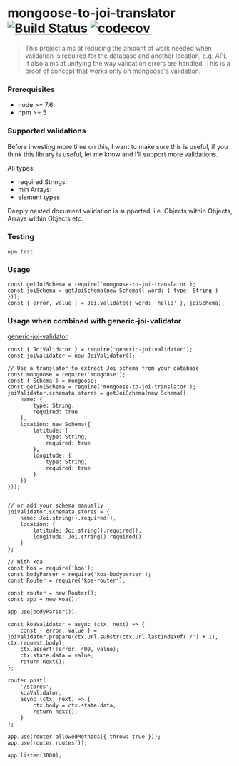 # mongoose-to-joi-translator [![Build Status](https://travis-ci.com/wearereasonablepeople/mongoose-to-joi-translator.svg?token=yQTBKvDF8NXw5WvCpzqf&branch=master)](https://travis-ci.com/wearereasonablepeople/mongoose-to-joi-translator) [![codecov](https://codecov.io/gh/wearereasonablepeople/mongoose-to-joi-translator/branch/master/graph/badge.svg?token=i5p2uk2acI)](https://codecov.io/gh/wearereasonablepeople/mongoose-to-joi-translator)
> This project aims at reducing the amount of work needed when validation is required for the database and another location, e.g. API. It also aims at unifying the way validation errors are handled. This is a proof of concept that works only on mongoose's validation.

### Prerequisites
 - node >= 7.6
 - npm >= 5

### Supported validations
Before investing more time on this, I want to make sure this is useful, if you think this library is useful, let me know and I'll support more validations.

All types:
- required
Strings:
- min
Arrays:
- element types

Deeply nested document validation is supported, i.e. Objects within Objects, Arrays within Objects etc.

### Testing

```
npm test
```

### Usage
```
const getJoiSchema = require('mongoose-to-joi-translator');
const joiSchema = getJoiSchema(new Schema({ word: { type: String } }));
const { error, value } = Joi.validate({ word: 'hello' }, joiSchema);
```

### Usage when combined with generic-joi-validator
[generic-joi-validator](https://github.com/Amri91/generic-joi-validator)
```
const { JoiValidator } = require('generic-joi-validator');
const joiValidator = new JoiValidator();

// Use a translator to extract Joi schema from your database
const mongoose = require('mongoose');
const { Schema } = mongoose;
const getJoiSchema = require('mongoose-to-joi-translator');
joiValidator.schemata.stores = getJoiSchema(new Schema({
    name: {
        type: String,
        required: true
    },
    location: new Schema({
        latitude: {
            type: String,
            required: true
        },
        longitude: {
            type: String,
            required: true
        }
    })
}));


// or add your schema manually
joiValidator.schemata.stores = {
    name: Joi.string().required(),
    location: {
        latitude: Joi.string().required(),
        longitude: Joi.string().required()
    }
};

// With koa
const Koa = require('koa');
const bodyParser = require('koa-bodyparser');
const Router = require('koa-router');

const router = new Router();
const app = new Koa();

app.use(bodyParser());

const koaValidator = async (ctx, next) => {
    const { error, value } = joiValidator.prepare(ctx.url.substr(ctx.url.lastIndexOf('/') + 1), ctx.request.body);
    ctx.assert(!error, 400, value);
    ctx.state.data = value;
    return next();
};

router.post(
    '/stores',
    koaValidator,
    async (ctx, next) => {
        ctx.body = ctx.state.data;
        return next();
    }
);

app.use(router.allowedMethods({ throw: true }));
app.use(router.routes());

app.listen(3000);
```
